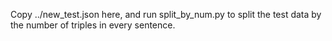 Copy ../new_test.json here, and run split_by_num.py to split the test data by the number of triples in every sentence.
